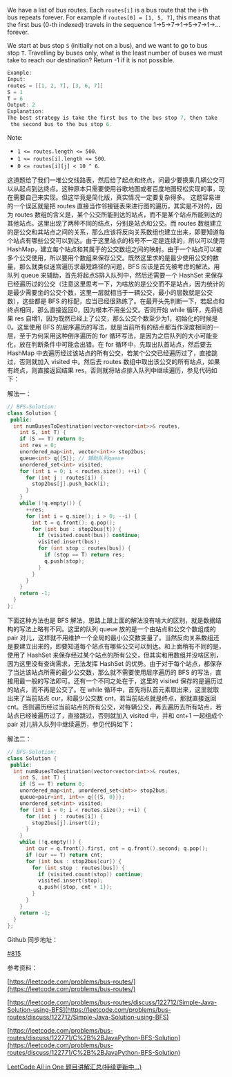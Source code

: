 We have a list of bus routes. Each `routes[i]` is a bus route that the i-th bus repeats forever. For example if `routes[0] = [1, 5, 7]`, this means that the first bus (0-th indexed) travels in the sequence 1->5->7->1->5->7->1->... forever.

We start at bus stop `S` (initially not on a bus), and we want to go to bus stop `T`. Travelling by buses only, what is the least number of buses we must take to reach our destination? Return -1 if it is not possible.

```cpp
Example:
Input: 
routes = [[1, 2, 7], [3, 6, 7]]
S = 1
T = 6
Output: 2
Explanation: 
The best strategy is take the first bus to the bus stop 7, then take
 the second bus to the bus stop 6.
```

Note:

- `1 <= routes.length <= 500`.
- `1 <= routes[i].length <= 500`.
- `0 <= routes[i][j] < 10 ^ 6`.

这道题给了我们一堆公交线路表，然后给了起点和终点，问最少要换乘几辆公交可以从起点到达终点。这种原本只需要使用谷歌地图或者百度地图轻松实现的事，现在需要自己来实现。但这毕竟是简化版，真实情况一定要复杂得多。 这题容易进的一个误区就是把 routes 直接当作邻接链表来进行图的遍历，其实是不对的，因为 routes 数组的含义是，某个公交所能到达的站点，而不是某个站点所能到达的其他站点。这里出现了两种不同的结点，分别是站点和公交。而 routes 数组建立的是公交和其站点之间的关系，那么应该将反向关系数组也建立出来，即要知道每个站点有哪些公交可以到达。由于这里站点的标号不一定是连续的，所以可以使用 HashMap，建立每个站点和其属于的公交数组之间的映射。由于一个站点可以被多个公交使用，所以要用个数组来保存公交。既然这里求的是最少使用公交的数量，那么就类似迷宫遍历求最短路径的问题，BFS 应该是首先被考虑的解法。用队列 queue 来辅助，首先将起点S排入队列中，然后还需要一个 HashSet 来保存已经遍历过的公交（注意这里思考一下，为啥放的是公交而不是站点，因为统计的是最少需要坐的公交个数，这里一层就相当于一辆公交，最小的层数就是公交数），这些都是 BFS 的标配，应当已经很熟练了。在最开头先判断一下，若起点和终点相同，那么直接返回0，因为根本不用坐公交。否则开始 while 循环，先将结果 res 自增1，因为既然已经上了公交，那么公交个数至少为1，初始化的时候是0。这里使用 BFS 的层序遍历的写法，就是当前所有的结点都当作深度相同的一层，至于为何采用这种倒序遍历的 for 循环写法，是因为之后队列的大小可能变化，放在判断条件中可能会出错。在 for 循环中，先取出队首站点，然后要去 HashMap 中去遍历经过该站点的所有公交，若某个公交已经遍历过了，直接跳过，否则就加入 visited 中。然后去 routes 数组中取出该公交的所有站点，如果有终点，则直接返回结果 res，否则就将站点排入队列中继续遍历，参见代码如下：

解法一：

```cpp
// BFS-Solotion:
class Solution {
 public:
  int numBusesToDestination(vector<vector<int>>& routes,
    int S, int T) {
    if (S == T) return 0;
    int res = 0;
    unordered_map<int, vector<int>> stop2bus;
    queue<int> q{{S}}; // 辅助队列queue
    unordered_set<int> visited;
    for (int i = 0; i < routes.size(); ++i) {
      for (int j : routes[i]) {
        stop2bus[j].push_back(i);
      }
    }
    while (!q.empty()) {
      ++res;
      for (int i = q.size(); i > 0; --i) {
        int t = q.front(); q.pop();
        for (int bus : stop2bus[t]) {
          if (visited.count(bus)) continue;
          visited.insert(bus);
          for (int stop : routes[bus]) {
            if (stop == T) return res;
            q.push(stop);
          }
        }
      }
    }
    return -1;
  }
};
```

下面这种方法也是 BFS 解法，思路上跟上面的解法没有啥大的区别，就是数据结构的写法上略有不同。这里的队列 queue 放的是一个由站点和公交个数组成的 pair 对儿，这样就不用维护一个全局的最小公交数变量了。当然反向关系数组还是要建立出来的，即要知道每个站点有哪些公交可以到达。和上面稍有不同的是，使用了 HashSet 来保存经过某个站点的所有公交，但其实和用数组并没啥区别，因为这里没有查询需求，无法发挥 HashSet 的优势。由于对于每个站点，都保存了当达该站点所需的最少公交数，那么就不需要使用层序遍历的 BFS 的写法，直接用最一般的写法即可。还有一个不同之处在于，这里的 visited 保存的是遍历过的站点，而不再是公交了。在 while 循环中，首先将队首元素取出来，这里就取出来了当前站点 cur，和最少公交数 cnt，若当前站点就是终点，那就直接返回 cnt。否则遍历经过当前站点的所有公交，对每辆公交，再去遍历去所有站点，若站点已经被遍历过了，直接跳过，否则就加入 visited 中，并和 cnt+1 一起组成个 pair 对儿排入队列中继续遍历，参见代码如下：

解法二：

```cpp
// BFS-Solotion:
class Solution {
 public:
  int numBusesToDestination(vector<vector<int>>& routes,
    int S, int T) {
    if (S == T) return 0;
    unordered_map<int, unordered_set<int>> stop2bus;
    queue<pair<int, int>> q{{{S, 0}}};
    unordered_set<int> visited;
    for (int i = 0; i < routes.size(); ++i) {
      for (int j : routes[i]) {
        stop2bus[j].insert(i);
      }
    }
    while (!q.empty()) {
      int cur = q.front().first, cnt = q.front().second; q.pop();
      if (cur == T) return cnt;
      for (int bus : stop2bus[cur]) {
        for (int stop : routes[bus]) {
          if (visited.count(stop)) continue;
          visited.insert(stop);
          q.push({stop, cnt + 1});
        }
      }
    }
    return -1;
  }
};
```

Github 同步地址：

[#815](https://github.com/grandyang/leetcode/issues/815)

参考资料：

[https://leetcode.com/problems/bus-routes/](https://leetcode.com/problems/bus-routes/)

[https://leetcode.com/problems/bus-routes/discuss/122712/Simple-Java-Solution-using-BFS](https://leetcode.com/problems/bus-routes/discuss/122712/Simple-Java-Solution-using-BFS)

[https://leetcode.com/problems/bus-routes/discuss/122771/C%2B%2BJavaPython-BFS-Solution](https://leetcode.com/problems/bus-routes/discuss/122771/C%2B%2BJavaPython-BFS-Solution)

[LeetCode All in One 题目讲解汇总(持续更新中...)](http://www.cnblogs.com/grandyang/p/4606334.html)
